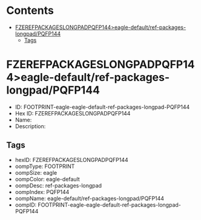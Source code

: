 



Contents
========

* [FZEREFPACKAGESLONGPADPQFP144>eagle-default/ref-packages-longpad/PQFP144](#fzerefpackageslongpadpqfp144eagle-defaultref-packages-longpadpqfp144)
	* [Tags](#tags)

# FZEREFPACKAGESLONGPADPQFP144>eagle-default/ref-packages-longpad/PQFP144

- ID: FOOTPRINT-eagle-eagle-default-ref-packages-longpad-PQFP144
- Hex ID: FZEREFPACKAGESLONGPADPQFP144
- Name: 
- Description: 

## Tags

- hexID: FZEREFPACKAGESLONGPADPQFP144
- oompType: FOOTPRINT
- oompSize: eagle
- oompColor: eagle-default
- oompDesc: ref-packages-longpad
- oompIndex: PQFP144
- oompName: eagle-default/ref-packages-longpad/PQFP144
- oompID: FOOTPRINT-eagle-eagle-default-ref-packages-longpad-PQFP144

